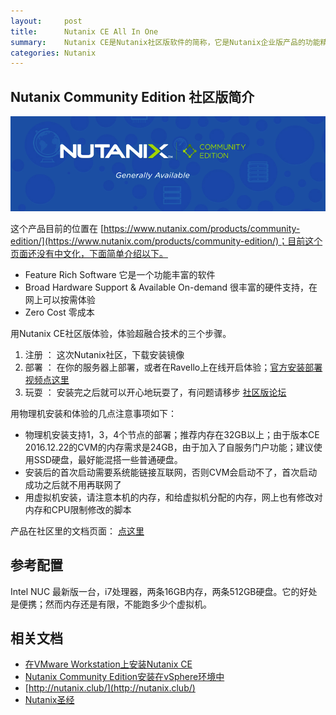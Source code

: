 ```yaml
---
layout:     post
title:      Nutanix CE All In One
summary:    Nutanix CE是Nutanix社区版软件的简称，它是Nutanix企业版产品的功能精简集合，是体验和测试Nutanix技术的很方便的途径。
categories: Nutanix
---
```


## Nutanix Community Edition 社区版简介
![Community_Edition_-_Nutanix](/images/Community_Edition_-_Nutanix.png)

这个产品目前的位置在 [https://www.nutanix.com/products/community-edition/](https://www.nutanix.com/products/community-edition/)；目前这个页面还没有中文化，下面简单介绍以下。

* Feature Rich Software  它是一个功能丰富的软件
* Broad Hardware Support & Available On-demand 很丰富的硬件支持，在网上可以按需体验
* Zero Cost 零成本

用Nutanix CE社区版体验，体验超融合技术的三个步骤。

1. 注册 ： 这次Nutanix社区，下载安装镜像
2. 部署 ： 在你的服务器上部署，或者在Ravello上在线开启体验；[官方安装部署视频点这里](https://www.youtube.com/watch?v=xKtQRp6dcAc)
3. 玩耍 ： 安装完之后就可以开心地玩耍了，有问题请移步 [社区版论坛](http://next.nutanix.com/t5/Discussion-Forum/bd-p/Discussion)

用物理机安装和体验的几点注意事项如下：

* 物理机安装支持1，3，4个节点的部署；推荐内存在32GB以上；由于版本CE 2016.12.22的CVM的内存需求是24GB，由于加入了自服务门户功能；建议使用SSD硬盘，最好能混搭一些普通硬盘。
* 安装后的首次启动需要系统能链接互联网，否则CVM会启动不了，首次启动成功之后就不用再联网了
* 用虚拟机安装，请注意本机的内存，和给虚拟机分配的内存，网上也有修改对内存和CPU限制修改的脚本

产品在社区里的文档页面： [点这里](http://next.nutanix.com/t5/Discussion-Forum/Download-Nutanix-CE-Docs-and-Guides/m-p/16442#U16442)

## 参考配置
Intel NUC 最新版一台，i7处理器，两条16GB内存，两条512GB硬盘。它的好处是便携；然而内存还是有限，不能跑多少个虚拟机。

## 相关文档

* [在VMware Workstation上安装Nutanix CE](http://huanwenli.blog.51cto.com/2848240/1749083)
* [Nutanix Community Edition安装在vSphere环境中](http://www.nextech.space/nextech/2016/06/nutanix-community-edition%E5%AE%89%E8%A3%85%E5%9C%A8vsphere%E7%8E%AF%E5%A2%83%E4%B8%AD/)
* [http://nutanix.club/](http://nutanix.club/)
* [Nutanix圣经](http://nutanixbible.com/)


